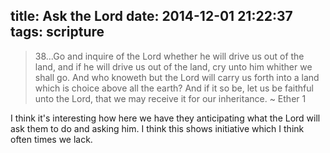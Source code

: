 title: Ask the Lord
date: 2014-12-01 21:22:37
tags: scripture
---

> 38...Go and inquire of the Lord whether he will drive us out of the land, and if he will drive us out of the land, cry unto him whither we shall go. And who knoweth but the Lord will carry us forth into a land which is choice above all the earth? And if it so be, let us be faithful unto the Lord, that we may receive it for our inheritance.
> ~ Ether 1

I think it's interesting how here we have they anticipating what the Lord will ask them to do and asking him. I think this shows initiative which I think often times we lack.
